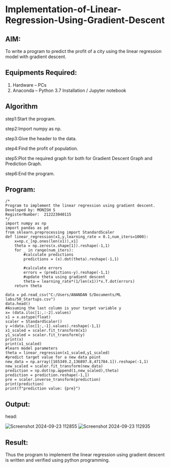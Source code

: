 # Implementation-of-Linear-Regression-Using-Gradient-Descent

## AIM:
To write a program to predict the profit of a city using the linear regression model with gradient descent.

## Equipments Required:
1. Hardware – PCs
2. Anaconda – Python 3.7 Installation / Jupyter notebook

## Algorithm
step1:Start the program.

step2:Import numpy as np.

step3:Give the header to the data.

step4:Find the profit of population.

step5:Plot the required graph for both for Gradient Descent Graph and Prediction Graph.

step6:End the program.
## Program:
```
/*
Program to implement the linear regression using gradient descent.
Developed by: MONISH S
RegisterNumber:  212223040115
*/
import numpy as np
import pandas as pd
from sklearn.preprocessing import StandardScaler
def linear_regression(x1,y,learning_rate = 0.1,num_iters=1000):
    x=np.c_[np.ones(len(x1)),x1]
    theta = np.zeros(x.shape[1]).reshape(-1,1)
    for _ in range(num_iters):                    
        #calculate predictions
        predictions = (x).dot(theta).reshape(-1,1)
                     
        #calculate errors
        errors = (predictions-y).reshape(-1,1)
        #update theta using gradient descent
        theta-= learning_rate*(1/len(x1))*x.T.dot(errors)
    return theta

data = pd.read_csv("C:/Users/ANANDAN S/Documents/ML labs/50_Startups.csv")
data.head()
#Assuming the last column is your target variable y
x= (data.iloc[1:,:-2].values)
x1 = x.astype(float)
scaler = StandardScaler()
y =(data.iloc[1:,-1].values).reshape(-1,1)
x1_scaled = scaler.fit_transform(x1)
y1_scaled = scaler.fit_transform(y)
print(x)
print(x1_scaled)
#learn model parameters
theta = linear_regression(x1_scaled,y1_scaled)
#predict target value for a new data point
new_data = np.array([165349.2,136897.8,471784.1]).reshape(-1,1)
new_scaled = scaler.fit_transform(new_data)
prediction = np.dot(np.append(1,new_scaled),theta)
prediction = prediction.reshape(-1,1)
pre = scaler.inverse_transform(prediction)
print(prediction)
print(f"prediction value: {pre}")
```

## Output:
head:

![Screenshot 2024-09-23 112855](https://github.com/user-attachments/assets/da9f1210-0933-49e9-83cf-593faf2fc5ba)
![Screenshot 2024-09-23 112935](https://github.com/user-attachments/assets/17e3a463-d33d-41aa-b0e8-210dca6426ae)

## Result:
Thus the program to implement the linear regression using gradient descent is written and verified using python programming.
